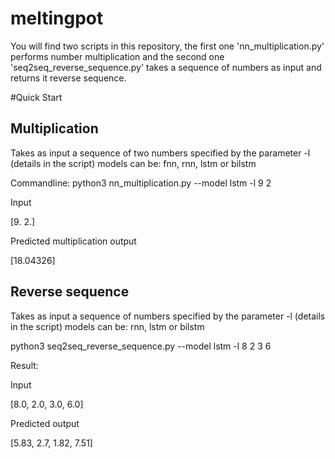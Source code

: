 # meltingpot
You will find two scripts in this repository, the first one 'nn_multiplication.py' performs number multiplication 
and the second one 'seq2seq_reverse_sequence.py' takes a sequence of numbers as input and returns it reverse sequence.

#Quick Start
## Multiplication
Takes as input a sequence of two numbers specified by the parameter -l (details in the script) 
models can be: fnn, rnn, lstm or bilstm

Commandline:
          python3 nn_multiplication.py --model lstm -l 9 2  

Input

[9. 2.]


Predicted multiplication output

[18.04326]

## Reverse sequence

Takes as input a sequence of numbers specified by the parameter -l (details in the script) 
models can be:  rnn, lstm or bilstm

python3 seq2seq_reverse_sequence.py --model lstm -l 8 2 3 6

Result:

Input 

[8.0, 2.0, 3.0, 6.0]

Predicted output

[5.83, 2.7, 1.82, 7.51]
